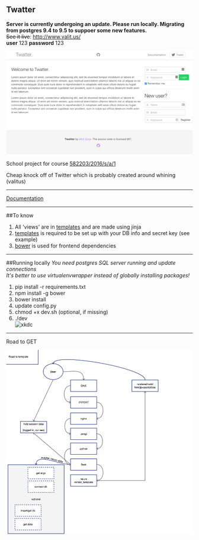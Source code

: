 Twatter
------
**Server is currently undergoing an update. Please run locally. Migrating from postgres 9.4 to 9.5 to suppoer some new features.**  
~~See it live~~: http://www.valit.us/   
**user** 123
**password** 123

![screehonshot of project](doc/screenshot.png)

School project for course [582203/2016/s/a/1](https://www.cs.helsinki.fi/courses/582203/2016/s/a/1)  

Cheap knock off of Twitter which is probably created around whining (valitus)  


---

[Documentation](doc/Documentation.pdf)  

---

##To know
1. All 'views' are in [templates](templates/) and are made using jinja
2. [templates](config.py) is required to be set up with your DB info and secret key (see example)
3. [bower](https://bower.io/) is used for frontend dependencies

---
##Running locally
*You need postgres SQL server running and update connections*  
*It's better to use virtualenvwrapper instead of globally installing packages!*  
1. pip install -r requirements.txt  
2. npm install -g bower  
3. bower install  
4. update config.py  
5. chmod +x dev.sh (optional, if missing)  
6. ./dev  
![xkdc](https://www.explainxkcd.com/wiki/images/a/a3/will_it_work.png)

---
Road to GET

![road to template](doc/road_to_template.png)
